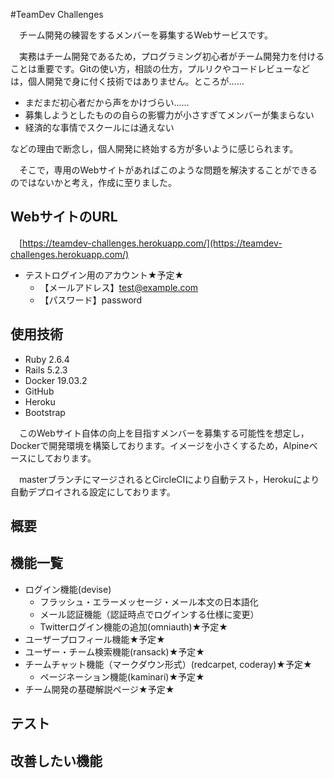 #TeamDev Challenges

　チーム開発の練習をするメンバーを募集するWebサービスです。

　実務はチーム開発であるため，プログラミング初心者がチーム開発力を付けることは重要です。Gitの使い方，相談の仕方，プルリクやコードレビューなどは，個人開発で身に付く技術ではありません。ところが……

- まだまだ初心者だから声をかけづらい……
- 募集しようとしたものの自らの影響力が小さすぎてメンバーが集まらない
- 経済的な事情でスクールには通えない

などの理由で断念し，個人開発に終始する方が多いように感じられます。

　そこで，専用のWebサイトがあればこのような問題を解決することができるのではないかと考え，作成に至りました。

## WebサイトのURL

　[https://teamdev-challenges.herokuapp.com/](https://teamdev-challenges.herokuapp.com/)

- テストログイン用のアカウント★予定★
  - 【メールアドレス】test@example.com
  - 【パスワード】password
  
## 使用技術

- Ruby 2.6.4
- Rails 5.2.3
- Docker 19.03.2
- GitHub
- Heroku
- Bootstrap

　このWebサイト自体の向上を目指すメンバーを募集する可能性を想定し，Dockerで開発環境を構築しております。イメージを小さくするため，Alpineベースにしております。

　masterブランチにマージされるとCircleCIにより自動テスト，Herokuにより自動デプロイされる設定にしております。

## 概要



## 機能一覧

- ログイン機能(devise)
  - フラッシュ・エラーメッセージ・メール本文の日本語化
  - メール認証機能（認証時点でログインする仕様に変更）
  - Twitterログイン機能の追加(omniauth)★予定★
- ユーザープロフィール機能★予定★
- ユーザー・チーム検索機能(ransack)★予定★
- チームチャット機能（マークダウン形式）(redcarpet, coderay)★予定★
  - ページネーション機能(kaminari)★予定★
- チーム開発の基礎解説ページ★予定★

## テスト

## 改善したい機能